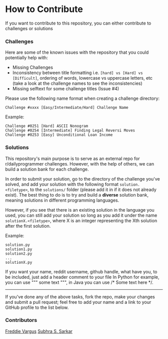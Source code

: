 # How to Contribute

If you want to contribute to this repository, you can either contribute to challenges or solutions


### Challenges

Here are some of the known issues with the repository that you could potentially help with:

- Missing Challenges
- Inconsistency between title formatting i.e. `[hard] vs [Hard] vs [Difficult]`, ordering of words, lowercase vs uppercase letters, etc (take a look at the challenge names to see the inconsistencies)
- Missing selftext for some challenge titles (Issue #4)

Please use the following name format when creating a challenge directory:

`Challenge #xxxx [Easy/Intermediate/Hard] Challenge Name`

Example:

```
Challenge #0251 [Hard] ASCII Nonogram
Challenge #0254 [Intermediate] Finding Legal Reversi Moves
Challenge #0253 [Easy] Unconditional Loan Income
```

### Solutions

This repository's main purpose is to serve as an external repo for r/dailyprogrammer challenges. However, with the help of others, we can build a solution bank for each challenge.

In order to submit your solution, go to the directory of the challenge you've solved, and add your solution with the following format `solution.<filetype>`, to the `solutions/` folder (please add it in if it does not already exist). The best thing to do is to try and build a **diverse** solution bank, meaning solutions in different programming languages. 

However, if you see that there is an existing solution in the language you used, you can still add your solution so long as you add it under the name `solutionX.<filetype>`, where X is an integer representing the Xth solution after the first solution.

Example:
```
solution.py
solution1.py
solution2.py
...
solutionX.py
```

If you want your name, reddit username, github handle, what have you, to be included, just add a header comment to your file
In Python for example, you can use """ some text """, in Java you can use /* Some text here */.

---------------------

If you've done any of the above tasks, fork the repo, make your changes and submit a pull request; feel free to add your name and a link to your GitHub profile to the list below.


### Contributors
[Freddie Vargus](http://github.com/FreddieV4)
[Subhra S. Sarkar](https://github.com/rurtle)
